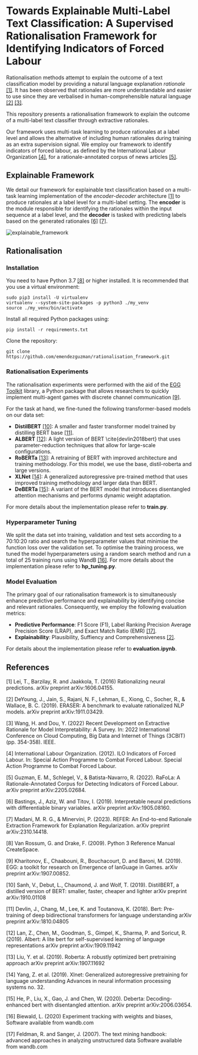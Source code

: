 # Towards Explainable Multi-Label Text Classification: A Supervised Rationalisation Framework for Identifying Indicators of Forced Labour

Rationalisation methods attempt to explain the outcome of a text classification model by providing a natural language explanation *rationale* [[1]](#1). It has been observed that rationales are more understandable and easier to use since they are verbalised in human-comprehensible natural language [[2]](#2) [[3]](#3).

This repository presents a rationalisation framework to explain the outcome of a multi-label text classifier through extractive rationales.

Our framework uses multi-task learning to produce rationales at a label level and allows the alternative of including human rationales during training as an extra supervision signal. We employ our framework to identify indicators of forced labour, as defined by the International Labour Organization [[4]](#4), for a rationale-annotated corpus of news articles [[5]](#5).

## Explainable Framework

We detail our framework for explainable text classification based on a multi-task learning implementation of the *encoder-decoder* architecture [[1]](#1) to produce rationales at a label level for a multi-label setting. The **encoder** is the module responsible for identifying the rationales within the input sequence at a label level, and the **decoder** is tasked with predicting labels based on the generated rationales [[6]](#6) [[7]](#7).

![explainable_framework](https://github.com/emendezguzman/rationalisation_framework/assets/90763977/16139184-338a-46ce-bd12-8c4471ff451c)

## Rationalisation

### Installation

You need to have Python 3.7 [[8]](#8) or higher installed. It is recommended that you use a virtual environment:

```
sudo pip3 install -U virtualenv
virtualenv --system-site-packages -p python3 ./my_venv
source ./my_venv/bin/activate
```

Install all required Python packages using:

```
pip install -r requirements.txt
```

Clone the repository:

```
git clone https://github.com/emendezguzman/rationalisation_framework.git
```

### Rationalisation Experiments

The rationalisation experiments were performed with the aid of the [EGG Toolkit](https://github.com/facebookresearch/EGG) library, a Python package that allows researchers to quickly implement multi-agent games with discrete channel communication [[9]](#9).

For the task at hand, we fine-tuned the following transformer-based models on our data set:
- **DistilBERT** [[10]](#10): A smaller and faster transformer model trained by distilling BERT base [[11]](#11). 
- **ALBERT** [[12]](#12): A light version of BERT \cite{devlin2018bert} that uses parameter-reduction techniques that allow for large-scale configurations.
- **RoBERTa** [[13]](#13): A retraining of BERT with improved architecture and training methodology.  For this model, we use the base, distil-roberta and large versions.
- **XLNet** [[14]](#14): A generalized autoregressive pre-trained method that uses improved training methodology and larger data than BERT.
- **DeBERTa** [[15]](#15): A variant of the BERT model that introduces disentangled attention mechanisms and performs dynamic weight adaptation.

For more details about the implementation please refer to **train.py**.

### Hyperparameter Tuning

We split the data set into training, validation and test sets according to a 70:10:20 ratio and search the hyperparameter values that minimise the function loss over the validation set. To optimise the training process, we tuned the model hyperparameters using a random search method and run a total of 25 training runs using WandB [[16]](#16). For more details about the implementation please refer to **hp_tuning.py**.

### Model Evaluation

The primary goal of our rationalisation framework is to simultaneously enhance predictive performance and explainability by identifying concise and relevant rationales. Consequently, we employ the following evaluation metrics:
- **Predictive Performance**: F1 Score (F1), Label Ranking Precision Average Precision Score (LRAP), and Exact Match Ratio (EMR) [[17]](#17).
- **Explainability**: Plausibility, Suffiency and Comprehensiveness [[2]](#2).

For details about the implementation please refer to **evaluation.ipynb**.

## References

<a id="1">[1]</a> 
Lei, T., Barzilay, R. and Jaakkola, T. (2016)
Rationalizing neural predictions.
arXiv preprint arXiv:1606.04155.

<a id="2">[2]</a> 
DeYoung, J., Jain, S., Rajani, N. F., Lehman, E., Xiong, C., Socher, R., & Wallace, B. C. (2019).
ERASER: A benchmark to evaluate rationalized NLP models.
arXiv preprint arXiv:1911.03429.

<a id="3">[3]</a> 
Wang, H. and Dou, Y. (2022)
Recent Development on Extractive Rationale for Model Interpretability: A Survey. 
In: 2022 International Conference on Cloud Computing, Big Data and Internet of Things (3CBIT) (pp. 354-358). IEEE.

<a id="4">[4]</a>
International Labour Organization. (2012). 
ILO Indicators of Forced Labour. 
In: Special Action Programme to Combat Forced Labour. Special Action Programme to Combat Forced Labour.

<a id="5">[5]</a>
Guzman, E. M., Schlegel, V., & Batista-Navarro, R. (2022). 
RaFoLa: A Rationale-Annotated Corpus for Detecting Indicators of Forced Labour. 
arXiv preprint arXiv:2205.02684.

<a id="6">[6]</a>
Bastings, J., Aziz, W. and Titov, I. (2019). 
Interpretable neural predictions with differentiable binary variables. 
arXiv preprint arXiv:1905.08160.

<a id="7">[7]</a>
Madani, M. R. G., & Minervini, P. (2023). 
REFER: An End-to-end Rationale Extraction Framework for Explanation Regularization. 
arXiv preprint arXiv:2310.14418.

<a id="8">[8]</a>
Van Rossum, G. and Drake, F. (2009).
Python 3 Reference Manual
CreateSpace.

<a id="9">[9]</a>
Kharitonov, E., Chaabouni, R., Bouchacourt, D. and Baroni, M. (2019). 
EGG: a toolkit for research on Emergence of lanGuage in Games.
arXiv preprint arXiv:1907.00852.

<a id="10">[10]</a>
Sanh, V., Debut, L., Chaumond, J. and Wolf, T. (2019).
DistilBERT, a distilled version of BERT: smaller, faster, cheaper and lighter
arXiv preprint arXiv:1910.01108

<a id="11">[11]</a>
Devlin, J., Chang, M., Lee, K. and Toutanova, K. (2018).
Bert: Pre-training of deep bidirectional transformers for language understanding
arXiv preprint arXiv:1810.04805

<a id="12">[12]</a>
Lan, Z., Chen, M., Goodman, S., Gimpel, K., Sharma, P. and Soricut, R. (2019).
Albert: A lite bert for self-supervised learning of language representations
arXiv preprint arXiv:1909.11942

<a id="13">[13]</a>
Liu, Y. et al. (2019).
Roberta: A robustly optimized bert pretraining approach
arXiv preprint arXiv:1907.11692

<a id="14">[14]</a>
Yang, Z. et al. (2019).
Xlnet: Generalized autoregressive pretraining for language understanding
Advances in neural information processing systems no. 32.

<a id="15">[15]</a>
He, P., Liu, X., Gao, J. and Chen, W. (2020). 
Deberta: Decoding-enhanced bert with disentangled attention. 
arXiv preprint arXiv:2006.03654.

<a id="16">[16]</a>
Biewald, L. (2020)
Experiment tracking with weights and biases, 
Software available from wandb.com

<a id="17">[17]</a>
Feldman, R. and Sanger, J. (2007).
The text mining handbook: advanced approaches in analyzing unstructured data
Software available from wandb.com
